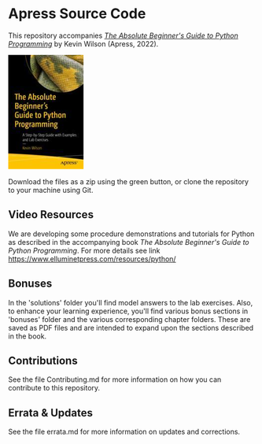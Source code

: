# Apress Source Code

This repository accompanies [*The Absolute Beginner's Guide to Python Programming*](https://link.springer.com/book/10.1007/978-1-4842-8716-3) by Kevin Wilson (Apress, 2022).

[comment]: #cover
![Cover image](978-1-4842-8715-6.jpg)

Download the files as a zip using the green button, or clone the repository to your machine using Git.

## Video Resources
We are developing some procedure demonstrations and tutorials for Python as described in the accompanying book *The Absolute Beginner's Guide to Python Programming*. For more details see link https://www.elluminetpress.com/resources/python/

## Bonuses

In the 'solutions' folder you'll find model answers to the lab exercises. Also, to enhance your learning experience, you'll find various bonus sections in 'bonuses' folder and the various corresponding chapter folders. These are saved as PDF files and are intended to expand upon the sections described in the book.

## Contributions

See the file Contributing.md for more information on how you can contribute to this repository.

## Errata & Updates

See the file errata.md for more information on updates and corrections.
